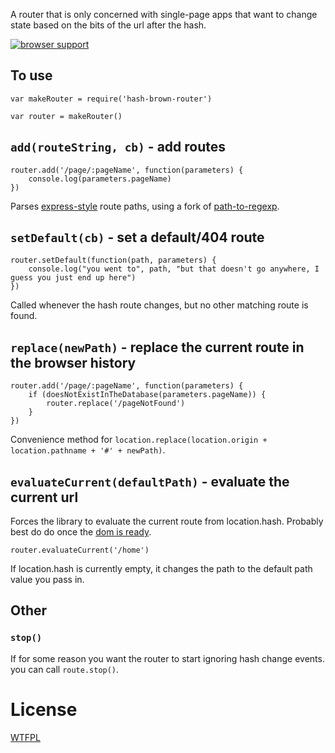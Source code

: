 
A router that is only concerned with single-page apps that want to change state based on the bits of the url after the hash.

[![browser support](https://ci.testling.com/TehShrike/hash-brown-router.png)](https://ci.testling.com/TehShrike/hash-brown-router)

## To use

	var makeRouter = require('hash-brown-router')

	var router = makeRouter()

## `add(routeString, cb)` - add routes

	router.add('/page/:pageName', function(parameters) {
		console.log(parameters.pageName)
	})

Parses [express-style](https://forbeslindesay.github.io/express-route-tester/) route paths, using a fork of [path-to-regexp](https://github.com/pillarjs/path-to-regexp).

## `setDefault(cb)` - set a default/404 route

	router.setDefault(function(path, parameters) {
		console.log("you went to", path, "but that doesn't go anywhere, I guess you just end up here")
	})

Called whenever the hash route changes, but no other matching route is found.

## `replace(newPath)` - replace the current route in the browser history

	router.add('/page/:pageName', function(parameters) {
		if (doesNotExistInTheDatabase(parameters.pageName)) {
			router.replace('/pageNotFound')
		}
	})

Convenience method for `location.replace(location.origin + location.pathname + '#' + newPath)`.

## `evaluateCurrent(defaultPath)` - evaluate the current url

Forces the library to evaluate the current route from location.hash.  Probably best do do once the [dom is ready](https://www.npmjs.org/package/domready).

	router.evaluateCurrent('/home')

If location.hash is currently empty, it changes the path to the default path value you pass in.

## Other

### `stop()`

If for some reason you want the router to start ignoring hash change events. you can call `route.stop()`.

License
======

[WTFPL](http://wtfpl2.com)

